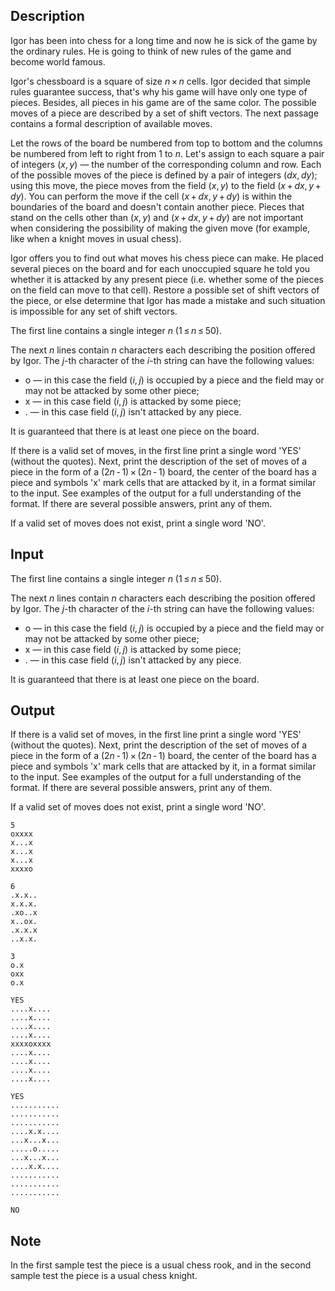 ## Description

<div><p>Igor has been into chess for a long time and now he is sick of the game by the ordinary rules. He is going to think of new rules of the game and become world famous.</p><p>Igor's chessboard is a square of size <span class="tex-span"><i>n</i> × <i>n</i></span> cells. Igor decided that simple rules guarantee success, that's why his game will have only one type of pieces. Besides, all pieces in his game are of the same color. The possible moves of a piece are described by a set of <span class="tex-font-style-it">shift vectors</span>. The next passage contains a formal description of available moves.</p><p>Let the rows of the board be numbered from top to bottom and the columns be numbered from left to right from 1 to <span class="tex-span"><i>n</i></span>. Let's assign to each square a pair of integers <span class="tex-span">(<i>x</i>, <i>y</i>)</span>&nbsp;— the number of the corresponding column and row. Each of the possible moves of the piece is defined by a pair of integers <span class="tex-span">(<i>dx</i>, <i>dy</i>)</span>; using this move, the piece moves from the field <span class="tex-span">(<i>x</i>, <i>y</i>)</span> to the field <span class="tex-span">(<i>x</i> + <i>dx</i>, <i>y</i> + <i>dy</i>)</span>. You can perform the move if the cell <span class="tex-span">(<i>x</i> + <i>dx</i>, <i>y</i> + <i>dy</i>)</span> is within the boundaries of the board and doesn't contain another piece. Pieces that stand on the cells other than <span class="tex-span">(<i>x</i>, <i>y</i>)</span> and <span class="tex-span">(<i>x</i> + <i>dx</i>, <i>y</i> + <i>dy</i>)</span> are not important when considering the possibility of making the given move (for example, like when a knight moves in usual chess).</p><p>Igor offers you to find out what moves his chess piece can make. He placed several pieces on the board and for each unoccupied square he told you whether it is attacked by any present piece (i.e. whether some of the pieces on the field can move to that cell). Restore a possible set of shift vectors of the piece, or else determine that Igor has made a mistake and such situation is impossible for any set of shift vectors.</p></div><div class="input-specification"><p>The first line contains a single integer <span class="tex-span"><i>n</i></span> (<span class="tex-span">1 ≤ <i>n</i> ≤ 50</span>).</p><p>The next <span class="tex-span"><i>n</i></span> lines contain <span class="tex-span"><i>n</i></span> characters each describing the position offered by Igor. The <span class="tex-span"><i>j</i></span>-th character of the <span class="tex-span"><i>i</i></span>-th string can have the following values:</p><ul><li> <span class="tex-font-style-tt">o</span> — in this case the field <span class="tex-span">(<i>i</i>, <i>j</i>)</span> is occupied by a piece and the field may or may not be attacked by some other piece;</li><li> <span class="tex-font-style-tt">x</span> — in this case field <span class="tex-span">(<i>i</i>, <i>j</i>)</span> is attacked by some piece;</li><li> <span class="tex-font-style-tt">.</span> — in this case field <span class="tex-span">(<i>i</i>, <i>j</i>)</span> isn't attacked by any piece.</li></ul><p>It is guaranteed that there is at least one piece on the board.</p></div><div class="output-specification"><p>If there is a valid set of moves, in the first line print a single word '<span class="tex-font-style-tt">YES</span>' (without the quotes). Next, print the description of the set of moves of a piece in the form of a <span class="tex-span">(2<i>n</i> - 1) × (2<i>n</i> - 1)</span> board, the center of the board has a piece and symbols '<span class="tex-font-style-tt">x</span>' mark cells that are attacked by it, in a format similar to the input. See examples of the output for a full understanding of the format. If there are several possible answers, print any of them.</p><p>If a valid set of moves does not exist, print a single word '<span class="tex-font-style-tt">NO</span>'.</p></div>

## Input

<p>The first line contains a single integer <span class="tex-span"><i>n</i></span> (<span class="tex-span">1 ≤ <i>n</i> ≤ 50</span>).</p><p>The next <span class="tex-span"><i>n</i></span> lines contain <span class="tex-span"><i>n</i></span> characters each describing the position offered by Igor. The <span class="tex-span"><i>j</i></span>-th character of the <span class="tex-span"><i>i</i></span>-th string can have the following values:</p><ul><li> <span class="tex-font-style-tt">o</span> — in this case the field <span class="tex-span">(<i>i</i>, <i>j</i>)</span> is occupied by a piece and the field may or may not be attacked by some other piece;</li><li> <span class="tex-font-style-tt">x</span> — in this case field <span class="tex-span">(<i>i</i>, <i>j</i>)</span> is attacked by some piece;</li><li> <span class="tex-font-style-tt">.</span> — in this case field <span class="tex-span">(<i>i</i>, <i>j</i>)</span> isn't attacked by any piece.</li></ul><p>It is guaranteed that there is at least one piece on the board.</p>

## Output

<p>If there is a valid set of moves, in the first line print a single word '<span class="tex-font-style-tt">YES</span>' (without the quotes). Next, print the description of the set of moves of a piece in the form of a <span class="tex-span">(2<i>n</i> - 1) × (2<i>n</i> - 1)</span> board, the center of the board has a piece and symbols '<span class="tex-font-style-tt">x</span>' mark cells that are attacked by it, in a format similar to the input. See examples of the output for a full understanding of the format. If there are several possible answers, print any of them.</p><p>If a valid set of moves does not exist, print a single word '<span class="tex-font-style-tt">NO</span>'.</p>





```input1
5
oxxxx
x...x
x...x
x...x
xxxxo

```




```input2
6
.x.x..
x.x.x.
.xo..x
x..ox.
.x.x.x
..x.x.

```




```input3
3
o.x
oxx
o.x

```




```output1
YES
....x....
....x....
....x....
....x....
xxxxoxxxx
....x....
....x....
....x....
....x....

```




```output2
YES
...........
...........
...........
....x.x....
...x...x...
.....o.....
...x...x...
....x.x....
...........
...........
...........

```




```output3
NO

```



## Note

<p>In the first sample test the piece is a usual chess rook, and in the second sample test the piece is a usual chess knight.</p>
